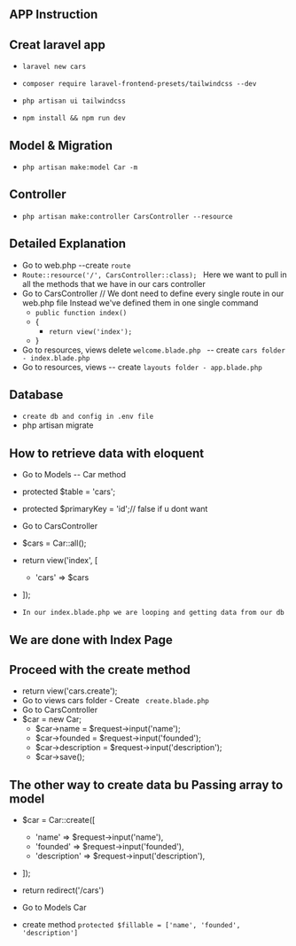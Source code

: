 ## APP Instruction

## Creat  laravel app 
- ```laravel new cars```

- ```composer require laravel-frontend-presets/tailwindcss --dev```
- ```php artisan ui tailwindcss```
- ```npm install && npm run dev```

## Model & Migration
- ```php artisan make:model Car -m```

## Controller
- ```php artisan make:controller CarsController --resource```


## Detailed Explanation
- Go to web.php  --create ```route```
- ```Route::resource('/', CarsController::class); ``` Here we want to pull in all the methods that we have in our cars controller 
- Go to CarsController  // We dont need to define every single route in our web.php file  Instead we've  defined them in one  single command
    - ```public function index()```
   - {
       - ```return view('index');```
   -  } 
- Go to resources, views  delete ```welcome.blade.php ``` -- create ```cars folder - index.blade.php```
- Go to resources, views   -- create ```layouts folder - app.blade.php```

## Database
- ```create db and config in .env file```
- php artisan migrate

## How to retrieve data with eloquent 
- Go to Models -- Car  method 
- protected $table = 'cars';
- protected $primaryKey = 'id';// false if u dont want
- Go to CarsController
-   $cars = Car::all();
- return view('index', [
    - 'cars' => $cars
- ]);

-  ```In our index.blade.php we are looping and getting data from our db```
## We are done with Index Page

## Proceed with the create method

- return view('cars.create');
- Go to views cars folder - Create ``` create.blade.php```
- Go to CarsController
- $car = new Car;
    - $car->name = $request->input('name');
    - $car->founded = $request->input('founded');
    - $car->description = $request->input('description');
    - $car->save();

##  The other way to create data bu Passing array to model

- $car = Car::create([
   - 'name' => $request->input('name'),
   - 'founded' => $request->input('founded'),
   - 'description' => $request->input('description'),
- ]);

- return redirect('/cars')

- Go to Models Car 
- create method     ```protected $fillable = ['name', 'founded', 'description']```
 